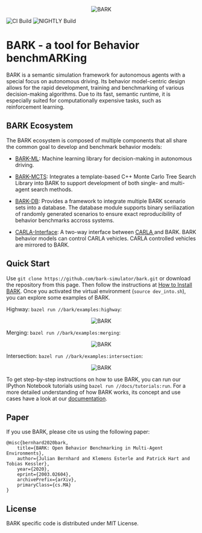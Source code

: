 <p align="center">
<img src="docs/source/bark_logo.jpg" alt="BARK" />
</p>

![CI Build](https://github.com/bark-simulator/bark/workflows/CI/badge.svg)
![NIGHTLY Build](https://github.com/bark-simulator/bark/workflows/NIGHTLY/badge.svg)

# BARK - a tool for **B**ehavior benchm**ARK**ing

BARK is a semantic simulation framework for autonomous agents with a special focus on autonomous driving.
Its behavior model-centric design allows for the rapid development, training and benchmarking of various decision-making algorithms.
Due to its fast, semantic runtime, it is especially suited for computationally expensive tasks, such as reinforcement learning.

## BARK Ecosystem

The BARK ecosystem is composed of multiple components that all share the common goal to develop and benchmark behavior models:

* [BARK-ML](https://github.com/bark-simulator/bark-ml/): Machine learning library for decision-making in autonomous driving.
* [BARK-MCTS](https://github.com/bark-simulator/planner-mcts): Integrates a template-based C++ Monte Carlo Tree Search Library into BARK to support development of both single- and multi-agent search methods.

* [BARK-DB](https://github.com/bark-simulator/bark-databasse/): Provides a framework to integrate multiple BARK scenario sets into a database. The database module supports binary seriliazation of randomly generated scenarios to ensure exact  reproducibility of behavior benchmarks accross systems. 
* [CARLA-Interface](https://github.com/bark-simulator/carla-interface): A two-way interface between [CARLA ](https://github.com/carla-simulator/carla) and BARK. BARK behavior models can control CARLA vehicles. CARLA controlled vehicles are mirrored to BARK.

## Quick Start

Use `git clone https://github.com/bark-simulator/bark.git` or download the repository from this page.
Then follow the instructions at [How to Install BARK](https://github.com/bark-simulator/bark/blob/master/docs/source/installation.md).
Once you activated the virtual environment (`source dev_into.sh`), you can explore some examples of BARK.

Highway: `bazel run //bark/examples:highway`:
<p align="center">
<img src="docs/source/gifs/bark_highway.gif" alt="BARK" />
</p>

Merging: `bazel run //bark/examples:merging`:
<p align="center">
<img src="docs/source/gifs/bark_merging.gif" alt="BARK" />
</p>

Intersection: `bazel run //bark/examples:intersection`:
<p align="center">
<img src="docs/source/gifs/bark_intersection.gif" alt="BARK" />
</p>

To get step-by-step instructions on how to use BARK, you can run our IPython Notebook tutorials using `bazel run //docs/tutorials:run`.
For a more detailed understanding of how BARK works, its concept and use cases have a look at our [documentation](https://bark-simulator.readthedocs.io/en/latest/about.html).

## Paper

If you use BARK, please cite us using the following paper:

```
@misc{bernhard2020bark,
    title={BARK: Open Behavior Benchmarking in Multi-Agent Environments},
    author={Julian Bernhard and Klemens Esterle and Patrick Hart and Tobias Kessler},
    year={2020},
    eprint={2003.02604},
    archivePrefix={arXiv},
    primaryClass={cs.MA}
}
```

## License

BARK specific code is distributed under MIT License.
